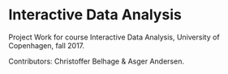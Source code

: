 # Interactive Data Analysis

Project Work for course Interactive Data Analysis, University of Copenhagen, fall 2017.

Contributors: Christoffer Belhage & Asger Andersen.
